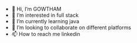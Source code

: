- 👋 Hi, I’m GOWTHAM
- 👀 I’m interested in full stack
- 🌱 I’m currently learning java
- 💞️ I’m looking to collaborate on different platforms
- 📫 How to reach me linkedin

<!---
20kd1a05a1/20kd1a05a1 is a ✨ special ✨ repository because its `README.md` (this file) appears on your GitHub profile.
You can click the Preview link to take a look at your changes.
--->
